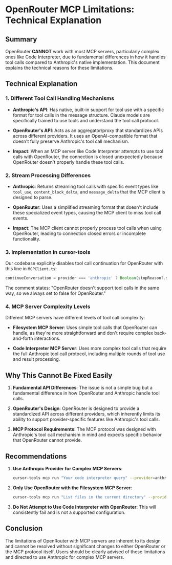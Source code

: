 # OpenRouter MCP Limitations: Technical Explanation

## Summary

OpenRouter **CANNOT** work with most MCP servers, particularly complex ones like Code Interpreter, due to fundamental differences in how it handles tool calls compared to Anthropic's native implementation. This document explains the technical reasons for these limitations.

## Technical Explanation

### 1. Different Tool Call Handling Mechanisms

- **Anthropic's API**: Has native, built-in support for tool use with a specific format for tool calls in the message structure. Claude models are specifically trained to use tools and understand the tool call protocol.

- **OpenRouter's API**: Acts as an aggregator/proxy that standardizes APIs across different providers. It uses an OpenAI-compatible format that doesn't fully preserve Anthropic's tool call mechanism.

- **Impact**: When an MCP server like Code Interpreter attempts to use tool calls with OpenRouter, the connection is closed unexpectedly because OpenRouter doesn't properly handle these tool calls.

### 2. Stream Processing Differences

- **Anthropic**: Returns streaming tool calls with specific event types like `tool_use`, `content_block_delta`, and `message_delta` that the MCP client is designed to parse.

- **OpenRouter**: Uses a simplified streaming format that doesn't include these specialized event types, causing the MCP client to miss tool call events.

- **Impact**: The MCP client cannot properly process tool calls when using OpenRouter, leading to connection closed errors or incomplete functionality.

### 3. Implementation in cursor-tools

Our codebase explicitly disables tool call continuation for OpenRouter with this line in `MCPClient.ts`:

```typescript
continueConversation = provider === 'anthropic' ? Boolean(stopReason?.startsWith('tool_use')) : false;
```

The comment states: "OpenRouter doesn't support tool calls in the same way, so we always set to false for OpenRouter."

### 4. MCP Server Complexity Levels

Different MCP servers have different levels of tool call complexity:

- **Filesystem MCP Server**: Uses simple tool calls that OpenRouter can handle, as they're more straightforward and don't require complex back-and-forth interactions.

- **Code Interpreter MCP Server**: Uses more complex tool calls that require the full Anthropic tool call protocol, including multiple rounds of tool use and result processing.

## Why This Cannot Be Fixed Easily

1. **Fundamental API Differences**: The issue is not a simple bug but a fundamental difference in how OpenRouter and Anthropic handle tool calls.

2. **OpenRouter's Design**: OpenRouter is designed to provide a standardized API across different providers, which inherently limits its ability to support provider-specific features like Anthropic's tool calls.

3. **MCP Protocol Requirements**: The MCP protocol was designed with Anthropic's tool call mechanism in mind and expects specific behavior that OpenRouter cannot provide.

## Recommendations

1. **Use Anthropic Provider for Complex MCP Servers**:
   ```bash
   cursor-tools mcp run "Your code interpreter query" --provider=anthropic
   ```

2. **Only Use OpenRouter with the Filesystem MCP Server**:
   ```bash
   cursor-tools mcp run "List files in the current directory" --provider=openrouter
   ```

3. **Do Not Attempt to Use Code Interpreter with OpenRouter**:
   This will consistently fail and is not a supported configuration.

## Conclusion

The limitations of OpenRouter with MCP servers are inherent to its design and cannot be resolved without significant changes to either OpenRouter or the MCP protocol itself. Users should be clearly advised of these limitations and directed to use Anthropic for complex MCP servers. 